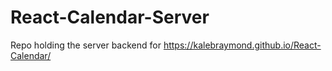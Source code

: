 # React-Calendar-Server
Repo holding the server backend for https://kalebraymond.github.io/React-Calendar/
